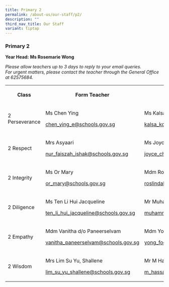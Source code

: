 ```yaml
---
title: Primary 2
permalink: /about-us/our-staff/p2/
description: ""
third_nav_title: Our Staff
variant: tiptap
---
```

<h3><strong>Primary 2</strong></h3><p><strong>Year Head:</strong>&nbsp;<strong>Ms Rosemarie Wong</strong></p><p><em>Please allow teachers up to 3 days to reply to your email queries.</em>&nbsp;<br><em>For urgent matters, please contact the teacher through the General Office at 62575684.</em></p><table><tbody><tr><th rowspan="1" colspan="1"><p>Class</p></th><th rowspan="1" colspan="1"><p>Form Teacher</p></th><th rowspan="1" colspan="1"><p>Co-Form Teacher</p></th><th rowspan="1" colspan="1"><p>2nd Co-Form Teacher</p></th></tr><tr><td rowspan="1" colspan="1"><p>2 Perseverance</p></td><td rowspan="1" colspan="1"><p>Ms Chen Ying</p><p><a href="mailto:chen_ying_e@schools.gov.sg" rel="noopener noreferrer nofollow" target="_blank">chen_ying_e@schools.gov.sg</a></p><p></p></td><td rowspan="1" colspan="1"><p>Ms Kalsa Ross</p><p><a href="mailto:kalsa_kolankodu_ross_nair@schools.gov.sg" rel="noopener noreferrer nofollow" target="_blank">kalsa_kolankodu_ross_nair@schools.gov.sg</a></p><p></p></td><td rowspan="1" colspan="1"><p></p></td></tr><tr><td rowspan="1" colspan="1"><p>2 Respect</p></td><td rowspan="1" colspan="1"><p>Mrs Asyaari</p><p><a href="mailto:nur_faiszah_ishak@schools.gov.sg" rel="noopener noreferrer nofollow" target="_blank">nur_faiszah_ishak@schools.gov.sg</a></p><p></p></td><td rowspan="1" colspan="1"><p>Ms Joyce Cheok</p><p><a href="mailto:joyce_cheok@schools.gov.sg" rel="noopener noreferrer nofollow" target="_blank">joyce_cheok@schools.gov.sg</a></p><p></p></td><td rowspan="1" colspan="1"><p>Mdm Daisy Leela</p><p><a href="mailto:daisy_leela_r_ramasamy@schools.gov.sg" rel="noopener noreferrer nofollow" target="_blank">daisy_leela_r_ramasamy@schools.gov.sg</a></p><p></p></td></tr><tr><td rowspan="1" colspan="1"><p>2 Integrity</p></td><td rowspan="1" colspan="1"><p>Ms Or Mary</p><p><a href="mailto:or_mary@schools.gov.sg" rel="noopener noreferrer nofollow" target="_blank">or_mary@schools.gov.sg</a></p><p></p></td><td rowspan="1" colspan="1"><p>Mdm Roslindah Binte Buang Sidik</p><p><a href="mailto:roslindah_buang@schools.gov.sg" rel="noopener noreferrer nofollow" target="_blank">roslindah_buang@schools.gov.sg</a></p></td><td rowspan="1" colspan="1"><p>Ms Rita Gupta</p><p><a href="mailto:rita_gupta_k_prasad@schools.gov.sg" rel="noopener noreferrer nofollow" target="_blank">rita_gupta_k_prasad@schools.gov.sg</a></p><p></p></td></tr><tr><td rowspan="1" colspan="1"><p>2 Diligence</p></td><td rowspan="1" colspan="1"><p>Ms Ten Li Hui Jacqueline</p><p><a href="mailto:ten_li_hui_jacqueline@schools.gov.sg" rel="noopener noreferrer nofollow" target="_blank">ten_li_hui_jacqueline@schools.gov.sg</a></p></td><td rowspan="1" colspan="1"><p>Mr Muhammad Riduwan</p><p><a href="mailto:muhammad_riduwan_selamat@schools.gov.sg" rel="noopener noreferrer nofollow" target="_blank">muhammad_riduwan_selamat@schools.gov.sg</a></p></td><td rowspan="1" colspan="1"><p></p></td></tr><tr><td rowspan="1" colspan="1"><p>2 Empathy</p></td><td rowspan="1" colspan="1"><p>Mdm Vanitha d/o Paneerselvam</p><p><a href="mailto:vanitha_paneerselvam@schools.gov.sg" rel="noopener noreferrer nofollow" target="_blank">vanitha_paneerselvam@schools.gov.sg</a></p></td><td rowspan="1" colspan="1"><p>Mdm Yong Fook Lui</p><p><a href="mailto:yong_fook_lui@schools.gov.sg" rel="noopener noreferrer nofollow" target="_blank">yong_fook_lui@schools.gov.sg</a></p></td><td rowspan="1" colspan="1"><p>Ms Tan Zu Xian</p><p><a href="mailto:tan_zu_xian@schools.gov.sg" rel="noopener noreferrer nofollow" target="_blank">tan_zu_xian@schools.gov.sg</a></p></td></tr><tr><td rowspan="1" colspan="1"><p>2 Wisdom</p></td><td rowspan="1" colspan="1"><p>Mrs Lim Su Yu, Shallene</p><p><a href="mailto:lim_su_yu_shallene@schools.gov.sg" rel="noopener noreferrer nofollow" target="_blank">lim_su_yu_shallene@schools.gov.sg</a></p></td><td rowspan="1" colspan="1"><p>Mr M Hassan Mohamed</p><p><a href="mailto:m_hassan_mohamed@schools.gov.sg" rel="noopener noreferrer nofollow" target="_blank">m_hassan_mohamed@schools.gov.sg</a></p></td><td rowspan="1" colspan="1"><p></p></td></tr></tbody></table><p></p>